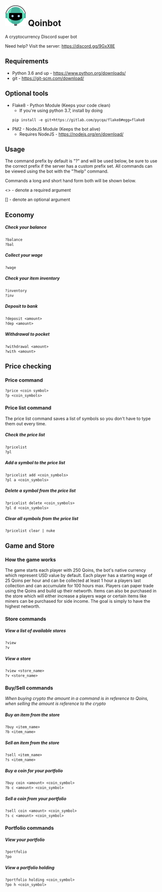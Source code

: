 # ![alt text](qoinbot.png "Qoinbot") Qoinbot
A cryptocurrency Discord super bot

Need help? Visit the server: https://discord.gg/9GxX8E

## Requirements
- Python 3.6 and up - https://www.python.org/downloads/
- git - https://git-scm.com/download/

## Optional tools
- Flake8 - Python Module (Keeps your code clean)
  - If you're using python 3.7, install by doing
  ```
  pip install -e git+https://gitlab.com/pycqa/flake8#egg=flake8
  ```
- PM2 - NodeJS Module (Keeps the bot alive)
  - Requires NodeJS - https://nodejs.org/en/download/


## Usage
The command prefix by default is "?" and will be used below, be sure to use the correct prefix if the server has a custom prefix set.  All commands can be viewed using the bot with the "?help" command.

Commands a long and short hand form both will be shown below.

<> - denote a required argument

[] - denote an optional argument
## Economy
##### Check your balance
```
?balance
?bal
```
##### Collect your wage
```
?wage
```
##### Check your item inventory
```
?inventory
?inv
```
##### Deposit to bank
```
?deposit <amount>
?dep <amount>
```
##### Withdrawal to pocket
```
?withdrawal <amount>
?with <amount>
```
## Price checking
### Price command
```
?price <coin symbol>
?p <coin_symbols>
```
### Price list command
The price list command saves a list of symbols so you don't have to type them out every time.
##### Check the price list
```
?pricelist
?pl
```
##### Add a symbol to the price list
```
?pricelist add <coin_symbols>
?pl a <coin_symbols>
```
##### Delete a symbol from the price list
```
?pricelist delete <coin_symbols>
?pl d <coin_symbols>
```
##### Clear all symbols from the price list
```
?pricelist clear | nuke 
```
## Game and Store
### How the game works
The game starts each player with 250 Qoins, the bot's native currency which represent USD value by default. Each player has a starting wage of 25 Qoins per hour and can be collected at least 1 hour a players last collection and can accumulate for 100 hours max.  Players can paper trade using the Qoins and build up their networth.  Items can also be purchased in the store which will either increase a players wage or certain items like miners can be purchased for side income.  The goal is simply to have the highest networth.  
### Store commands
##### View a list of available stores
```
?view
?v
```
##### View a store
```
?view <store_name>
?v <store_name>
```
### Buy/Sell commands
*When buying crypto the amount in a command is in reference to Qoins, when selling the amount is reference to the crypto*
##### Buy an item from the store
```
?buy <item_name>
?b <item_name>
```
##### Sell an item from the store
```
?sell <item_name>
?s <item_name>
```
##### Buy a coin for your portfolio
```
?buy coin <amount> <coin_symbol>
?b c <amount> <coin_symbol>
```
##### Sell a coin from your portfolio
```
?sell coin <amount> <coin_symbol>
?s c <amount> <coin_symbol>
```
### Portfolio commands
##### View your portfolio
```
?portfolio
?po
```
##### View a portfolio holding
```
?portfolio holding <coin_symbol>
?po h <coin_symbol>
```